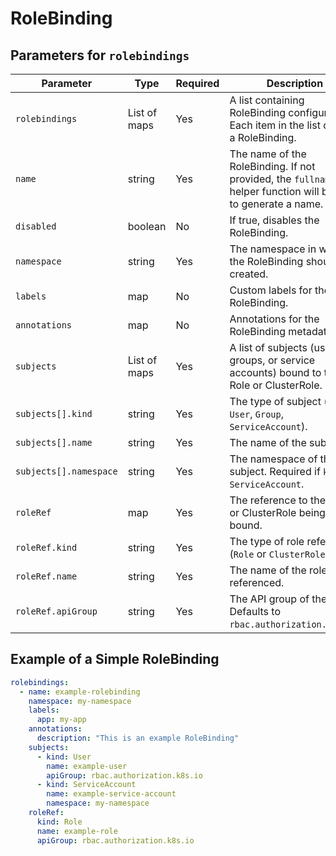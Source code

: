 # RoleBinding

## Parameters for `rolebindings`

| Parameter              | Type         | Required | Description                                                                                                   |
| ---------------------- | ------------ | -------- | ------------------------------------------------------------------------------------------------------------- |
| `rolebindings`         | List of maps | Yes      | A list containing RoleBinding configurations. Each item in the list defines a RoleBinding.                    |
| `name`                 | string       | Yes      | The name of the RoleBinding. If not provided, the `fullname` helper function will be used to generate a name. |
| `disabled`              | boolean      | No       | If true, disables the RoleBinding.                                                                            |
| `namespace`            | string       | Yes      | The namespace in which the RoleBinding should be created.                                                     |
| `labels`               | map          | No       | Custom labels for the RoleBinding.                                                                            |
| `annotations`          | map          | No       | Annotations for the RoleBinding metadata.                                                                     |
| `subjects`             | List of maps | Yes      | A list of subjects (users, groups, or service accounts) bound to the Role or ClusterRole.                     |
| `subjects[].kind`      | string       | Yes      | The type of subject (e.g., `User`, `Group`, `ServiceAccount`).                                                |
| `subjects[].name`      | string       | Yes      | The name of the subject.                                                                                      |
| `subjects[].namespace` | string       | Yes      | The namespace of the subject. Required if `kind` is `ServiceAccount`.                                         |
| `roleRef`              | map          | Yes      | The reference to the Role or ClusterRole being bound.                                                         |
| `roleRef.kind`         | string       | Yes      | The type of role reference (`Role` or `ClusterRole`).                                                         |
| `roleRef.name`         | string       | Yes      | The name of the role being referenced.                                                                        |
| `roleRef.apiGroup`     | string       | Yes      | The API group of the role. Defaults to `rbac.authorization.k8s.io`.                                           |

## Example of a Simple RoleBinding

```yaml
rolebindings:
  - name: example-rolebinding
    namespace: my-namespace
    labels:
      app: my-app
    annotations:
      description: "This is an example RoleBinding"
    subjects:
      - kind: User
        name: example-user
        apiGroup: rbac.authorization.k8s.io
      - kind: ServiceAccount
        name: example-service-account
        namespace: my-namespace
    roleRef:
      kind: Role
      name: example-role
      apiGroup: rbac.authorization.k8s.io
```
